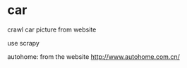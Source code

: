 car
===

crawl car picture from website

use scrapy

autohome: from the website http://www.autohome.com.cn/
